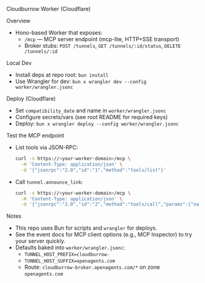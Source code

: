 Cloudburrow Worker (Cloudflare)

Overview
- Hono-based Worker that exposes:
  - `/mcp` — MCP server endpoint (mcp-lite, HTTP+SSE transport)
  - Broker stubs: `POST /tunnels`, `GET /tunnels/:id/status`, `DELETE /tunnels/:id`

Local Dev
- Install deps at repo root: `bun install`
- Use Wrangler for dev: `bun x wrangler dev --config worker/wrangler.jsonc`

Deploy (Cloudflare)
- Set `compatibility_date` and name in `worker/wrangler.jsonc`
- Configure secrets/vars (see root README for required keys)
- Deploy: `bun x wrangler deploy --config worker/wrangler.jsonc`

Test the MCP endpoint
- List tools via JSON-RPC:
  ```sh
  curl -s https://<your-worker-domain>/mcp \
    -H 'Content-Type: application/json' \
    -d '{"jsonrpc":"2.0","id":"1","method":"tools/list"}'
  ```
- Call `tunnel.announce_link`:
  ```sh
  curl -s https://<your-worker-domain>/mcp \
    -H 'Content-Type: application/json' \
    -d '{"jsonrpc":"2.0","id":"2","method":"tools/call","params":{"name":"tunnel.announce_link","arguments":{"hostname":"tunnel-demo.example.com"}}}'
  ```

Notes
- This repo uses Bun for scripts and `wrangler` for deploys.
- See the event docs for MCP client options (e.g., MCP Inspector) to try your server quickly.
- Defaults baked into `worker/wrangler.jsonc`:
  - `TUNNEL_HOST_PREFIX=cloudburrow-`
  - `TUNNEL_HOST_SUFFIX=openagents.com`
  - Route: `cloudburrow-broker.openagents.com/*` on zone `openagents.com`

